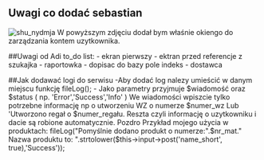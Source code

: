 
## Uwagi co dodać sebastian

![shu_nydmja](https://user-images.githubusercontent.com/12541118/31649628-1420571e-b314-11e7-8695-299e398872f3.png)
W powyższym zdjęciu dodał bym właśnie okiengo do zarządzania kontem uzytkownika.

##Uwagi od Adi
to_do list:
    - ekran pierwszy
    - ektran przed referencje z szukajka
    - raportowka
    - dopisac do bazy pole indeks - dostawca
    
    
    
##Jak dodawać logi do serwisu
    -Aby dodać log nalezy umieścić w danym miejscu funkcję fileLog();
    - Jako parametry przyjmuje $wiadomość oraz $status ( np. 'Error','Success','Info' )
    We wiadomości wpiszcie tylko potrzebne informację np o utworzeniu WZ o numerze $numer_wz
    Lub 'Utworzono regał o $numer_regału. Reszta czyli informację o uzytkowniku i dacie są robione automatycznie.
    Pozdro
    Przykład mojego użycia w produktach:
     fileLog("Pomyślnie dodano produkt o numerze:".$nr_mat." Nazwa produktu to: ".strtolower($this->input->post('name_short', true),'Success'));